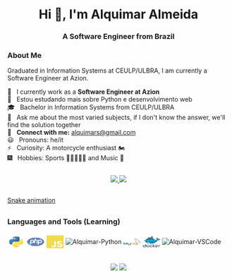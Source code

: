 <h1 align="center" dir="auto">Hi 👋, I'm Alquimar Almeida</h1>

<h3 align="center" dir="auto">A Software Engineer from Brazil</h3>

<h3 align="left" dir="auto">About Me</h3>

<p align="left" dir="auto">Graduated in Information Systems at CEULP/ULBRA, I am currently a Software Engineer at Azion.</p>

<p dir="auto">
  🔭 &nbsp; I currently work as a <strong>Software Engineer at Azion</strong> <br>
  🌱 &nbsp; Estou estudando mais sobre Python e desenvolvimento web <br>
  🎓 &nbsp; Bachelor in Information Systems from CEULP/ULBRA <br>
  💬 &nbsp; Ask me about the most varied subjects, if I don't know the answer, we'll find the solution together <br>
  📨 &nbsp; <strong>Connect with me:</strong> <a href="mailto:alquimars@gmail.com">alquimars@gmail.com</a> <br>
  😃 &nbsp; Pronouns: he/it <br>
  ⚡  &nbsp; Curiosity: A motorcycle enthusiast 🏍️ <br>
  🎆 &nbsp; Hobbies: Sports 🏀⛹️‍♂️🚵‍♂️ and Music 🎵

##

<div align="center" dir="auto">
    <a href="https://github.com/Alquimar">
    <img height="200em" src="https://github-readme-stats.vercel.app/api?username=alquimar&show_icons=true&theme=tokyonight&include_all_commits=true&count_private=true"/>
    <img height="200em" src="https://github-readme-stats.vercel.app/api/top-langs/?username=alquimar&layout_compact&langs_count=10&theme=tokyonight"/>
</div>

##
  
[Snake animation](https://github.com/Alquimar/Alquimar/blob/output/github-contribution-grid-snake.svg)
  
##

<h3 align="left" dir="auto">Languages and Tools (Learning)</h3>

<div style="display: inline_block">
  <img align="center" alt="Alquimar-Python" height="30" width="40" src="https://raw.githubusercontent.com/devicons/devicon/master/icons/python/python-original.svg"/>
  <img align="center" alt="Alquimar-PHP" height="40" width="40" src="https://raw.githubusercontent.com/devicons/devicon/master/icons/php/php-plain.svg" style="max-width: 100%;">
  <img align="center" alt="Alquimar-Js" height="30" width="40" src="https://raw.githubusercontent.com/devicons/devicon/master/icons/javascript/javascript-plain.svg"/>
  <img align="center" alt="Alquimar-Python" height="30" width="40" src="https://camo.githubusercontent.com/fbfcb9e3dc648adc93bef37c718db16c52f617ad055a26de6dc3c21865c3321d/68747470733a2f2f7777772e766563746f726c6f676f2e7a6f6e652f6c6f676f732f6769742d73636d2f6769742d73636d2d69636f6e2e737667" data-canonical-src="https://www.vectorlogo.zone/logos/git-scm/git-scm-icon.svg" style="max-width: 100%;">
  <img align="center" alt="Alquimar-Docker" height="30" width="40" src="https://raw.githubusercontent.com/devicons/devicon/master/icons/mysql/mysql-original-wordmark.svg"/>
  <img align="center" alt="Alquimar-Docker" height="30" width="40" src="https://raw.githubusercontent.com/devicons/devicon/master/icons/docker/docker-original-wordmark.svg"/>
  <img align="center" alt="Alquimar-VSCode" height="30" width="40" src="https://camo.githubusercontent.com/5fa137d222dde7b69acd22c6572a065ce3656e6ffa1f5e88c1b5c7a935af3cc6/68747470733a2f2f63646e2e6a7364656c6976722e6e65742f67682f64657669636f6e732f64657669636f6e2f69636f6e732f7673636f64652f7673636f64652d6f726967696e616c2e737667" data-canonical-src="https://cdn.jsdelivr.net/gh/devicons/devicon/icons/vscode/vscode-original.svg" style="max-width: 100%;">
</div>

##
  
<div align="center" dir="auto"> 
  <a href="https://www.instagram.com/alquimaralmeida/" rel="nofollow"><img src="https://camo.githubusercontent.com/acaa286597b43c96dc02b69b90de15a65c52063e31835b763a061cc815f64bac/68747470733a2f2f696d672e736869656c64732e696f2f62616467652f2d496e7374616772616d2d2532334534343035463f7374796c653d666f722d7468652d6261646765266c6f676f3d696e7374616772616d266c6f676f436f6c6f723d7768697465" data-canonical-src="https://img.shields.io/badge/-Instagram-%23E4405F?style=for-the-badge&amp;logo=instagram&amp;logoColor=white" style="max-width: 100%;"></a>
  <a href="https://www.linkedin.com/in/alquimar-almeida-17010859/" rel="nofollow"><img src="https://camo.githubusercontent.com/c00f87aeebbec37f3ee0857cc4c20b21fefde8a96caf4744383ebfe44a47fe3f/68747470733a2f2f696d672e736869656c64732e696f2f62616467652f2d4c696e6b6564496e2d2532333030373742353f7374796c653d666f722d7468652d6261646765266c6f676f3d6c696e6b6564696e266c6f676f436f6c6f723d7768697465" data-canonical-src="https://img.shields.io/badge/-LinkedIn-%230077B5?style=for-the-badge&amp;logo=linkedin&amp;logoColor=white" style="max-width: 100%;"></a>
</div>
